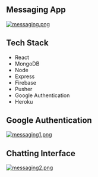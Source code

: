 ## Messaging App

[![messaging.png](https://i.postimg.cc/CxZV9LC9/messaging.png)](https://messaging-app-frontend.web.app/)

## Tech Stack

- React
- MongoDB
- Node
- Express
- Firebase
- Pusher
- Google Authentication
- Heroku

## Google Authentication

[![messaging1.png](https://i.postimg.cc/nh6txb0r/messaging1.png)](https://messaging-app-frontend.web.app)

## Chatting Interface

[![messaging2.png](https://i.postimg.cc/DzL3yjMg/messaging2.png)](https://messaging-app-frontend.web.app)
